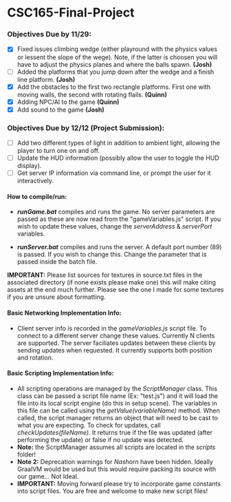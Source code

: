 # CSC165-Final-Project

### Objectives Due by 11/29:

* [x] Fixed issues climbing wedge (either playround with the physics values or lessent the slope of the wege). Note, if the latter is choosen you will have to adjust the physics planes and where the balls spawn. **(Josh)**
* [ ] Added the platforms that you jump down after the wedge and a finish line platform. **(Josh)**
* [x] Add the obstacles to the first two rectangle platforms. First one with moving walls, the second with rotating flails. **(Quinn)**
* [x] Adding NPC/AI to the game **(Quinn)**
* [x] Add sound to the game **(Josh)**

### Objectives Due by 12/12 (Project Submission):

* [ ] Add two different types of light in addition to ambient light, allowing the player to turn one on and off.
* [ ] Update the HUD information (possibly allow the user to toggle the HUD display).
* [ ] Get server IP information via command line, or prompt the user for it interactively.

#### How to compile/run:

* ***runGame.bat*** compiles and runs the game. No server parameters are passed as these are now read from the "gameVariables.js" script. If you wish to update these values, change the *serverAddress* & *serverPort* variables.

* ***runServer.bat*** compiles and runs the server. A default port number (89) is passed. If you wish to change this. Change the parameter that is passed inside the batch file.

**IMPORTANT:** Please list sources for textures in source.txt files in the associated directory (if none exists please make one) this will make citing assets at the end much further. Please see the one I made for some textures if you are unsure about formatting.

#### **Basic Networking Implementation Info:**
* Client server info is recorded in the *gameVariables.js* script file. To connect to a different server change these values. Currently N clients are supported. The server faciliates updates between these clients by sending updates when requested. It currently supports both position and rotation.

#### **Basic Scripting Implementation Info:**
* All scripting operations are managed by the  *ScriptManager* class. This class can be passed a script file name (Ex: "test.js") and it will load the file into its local script engine (do this in setup scene). The variables in this file can be called using the *getValue(variableName)* method. When called, the script manager returns an object that will need to be cast to what you are expecting. To check for updates, call *checkUpdates(fileName)*. It returns true if the file was updated (after performing the update) or false if no update was detected.
* **Note:** the ScriptManager assumes all scripts are located in the *scripts* folder!
* **Note 2:** Deprecation warnings for *Nashorn* have been hidden. Ideally GraalVM would be used but this would require packing its source with our game... Not Ideal.
* **IMPORTANT:** Moving forward please try to incorporate game constants into script files. You are free and welcome to make new script files!
